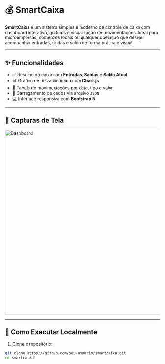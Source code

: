 # 💰 SmartCaixa

**SmartCaixa** é um sistema simples e moderno de controle de caixa com dashboard interativa, gráficos e visualização de movimentações. Ideal para microempresas, comércios locais ou qualquer operação que deseje acompanhar entradas, saídas e saldo de forma prática e visual.

---

## ✨ Funcionalidades

- ✅ Resumo do caixa com **Entradas**, **Saídas** e **Saldo Atual**
- 📊 Gráfico de pizza dinâmico com **Chart.js**
- 📅 Tabela de movimentações por data, tipo e valor
- 🔄 Carregamento de dados via arquivo `JSON`
- 💻 Interface responsiva com **Bootstrap 5**

---

## 📸 Capturas de Tela

<img src="screenshots/dashboard.png" alt="Dashboard" width="600">

---

## 🚀 Como Executar Localmente

1. Clone o repositório:

```bash
git clone https://github.com/seu-usuario/smartcaixa.git
cd smartcaixa

